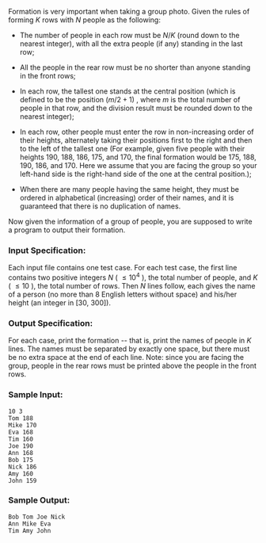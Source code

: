 <!-- Title
Group Photo (25)
-->
Formation is very important when taking a group photo. Given the rules of
forming $K$ rows with $N$ people as the following:

  * The number of people in each row must be $N/K$ (round down to the nearest integer), with all the extra people (if any) standing in the last row;

  * All the people in the rear row must be no shorter than anyone standing in the front rows;

  * In each row, the tallest one stands at the central position (which is defined to be the position $(m/2+1)$ , where $m$ is the total number of people in that row, and the division result must be rounded down to the nearest integer);

  * In each row, other people must enter the row in non-increasing order of their heights, alternately taking their positions first to the right and then to the left of the tallest one (For example, given five people with their heights 190, 188, 186, 175, and 170, the final formation would be 175, 188, 190, 186, and 170. Here we assume that you are facing the group so your left-hand side is the right-hand side of the one at the central position.);

  * When there are many people having the same height, they must be ordered in alphabetical (increasing) order of their names, and it is guaranteed that there is no duplication of names.

Now given the information of a group of people, you are supposed to write a
program to output their formation.

### Input Specification:

Each input file contains one test case. For each test case, the first line
contains two positive integers $N$ ( $\le 10^4$ ), the total number of people,
and $K$ ( $\le 10$ ), the total number of rows. Then $N$ lines follow, each
gives the name of a person (no more than 8 English letters without space) and
his/her height (an integer in [30, 300]).

### Output Specification:

For each case, print the formation -- that is, print the names of people in
$K$ lines. The names must be separated by exactly one space, but there must be
no extra space at the end of each line. Note: since you are facing the group,
people in the rear rows must be printed above the people in the front rows.

### Sample Input:

```
10 3
Tom 188
Mike 170
Eva 168
Tim 160
Joe 190
Ann 168
Bob 175
Nick 186
Amy 160
John 159
```

### Sample Output:

```
Bob Tom Joe Nick
Ann Mike Eva
Tim Amy John
```
